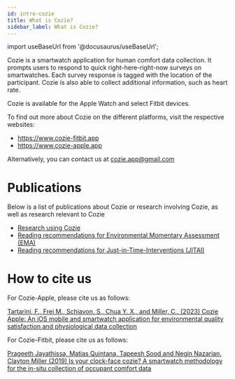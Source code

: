 ```yaml
---
id: intro-cozie
title: What is Cozie?
sidebar_label: What is Cozie?
---
```


import useBaseUrl from '@docusaurus/useBaseUrl';

Cozie is a smartwatch application for human comfort data collection. It prompts users to respond to quick right-here-right-now surveys on smartwatches. Each survey response is tagged with the location of the participant. Cozie is also able to collect additional information, such as heart rate.

Cozie is available for the Apple Watch and select Fitbit devices.

To find out more about Cozie on the different platforms, visit the respective websites: 
- https://www.cozie-fitbit.app
- https://www.cozie-apple.app 

Alternatively, you can contact us at cozie.app@gmail.com


# Publications
Below is a list of publications about Cozie or research involving Cozie, as well as research relevant to Cozie
 - [Research using Cozie](/docs/research/publications-cozie)
 - [Reading recommendations for Environmental Momentary Assessment (EMA)](/docs/research/publications-ema)
 - [Reading recommendations for Just-in-Time-Interventions (JITAI)](/docs/research/publications-jitai)


# How to cite us
For Cozie-Apple, please cite us as follows:

[Tartarini, F., Frei M., Schiavon, S., Chua Y. X., and Miller, C., (2023) Cozie Apple: An iOS mobile and smartwatch application for environmental quality satisfaction and physiological data collection](https://iopscience.iop.org/article/10.1088/1742-6596/2600/14/142003)

For Cozie-Fitbit, please cite us as follows:
 
[Prageeth Jayathissa, Matias Quintana, Tapeesh Sood and Negin Nazarian, Clayton Miller (2019) Is your clock-face cozie? A smartwatch methodology for the in-situ collection of occupant comfort data](https://iopscience.iop.org/article/10.1088/1742-6596/1343/1/012145)

[//]: # ""

